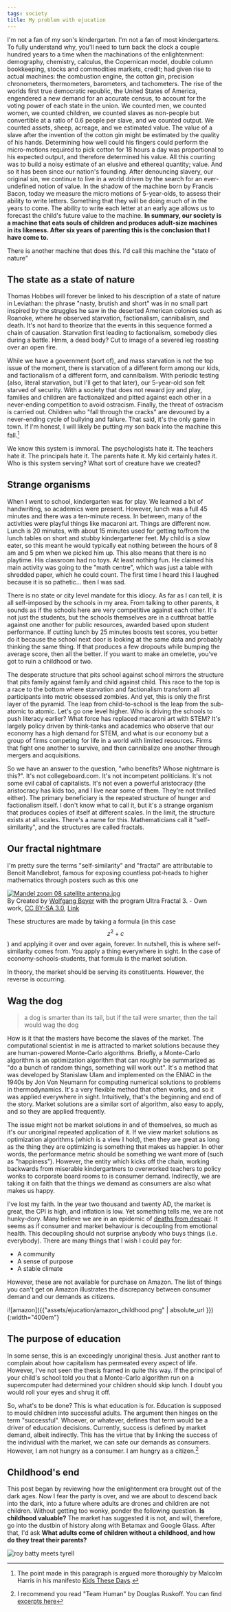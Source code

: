 ```yaml
---
tags: society
title: My problem with ejucation
---
```


I'm not a fan of my son's kindergarten. I'm not a fan of most kindergartens. To fully understand why, you'll need to turn back the clock a couple hundred years to a time when the machinations of the enlightenment: demography, chemistry, calculus, the Copernican model, double column bookkeeping, stocks and commodities markets, credit; had given rise to actual machines: the combustion engine, the cotton gin, precision chronometers, thermometers, barometers, and tachometers.  The rise of the worlds first true democratic republic, the United States of America, engendered a new demand for an accurate census, to account for the voting power of each state in the union. We counted men, we counted women, we counted children, we counted slaves as non-people but convertible at a ratio of 0.6 people per slave, and we counted output. We counted assets, sheep, acreage, and we estimated value.  The value of a slave after the invention of the cotton gin might be estimated by the quality of his hands.  Determining how well could his fingers could perform the micro-motions required to pick cotton for 18 hours a day was proportional to his expected output, and therefore determined his value. All this counting was to build a noisy estimate of an elusive and ethereal quantity; value. And so it has been since our nation's founding. After denouncing slavery, our original sin, we continue to live in a world driven by the search for an ever-undefined notion of value.  In the shadow of the machine born by Francis Bacon, today we measure the micro motions of 5-year-olds, to assess their ability to write letters. Something that they will be doing much of in the years to come. The ability to write each letter at an early age allows us to forecast the child's future value to the machine. **In summary, our society is a machine that eats souls of children and produces adult-size machines in its likeness. After six years of parenting this is the conclusion that I have come to.** 

There is another machine that does this. I'd call this machine the "state of nature"

## The state as a state of nature

Thomas Hobbes will forever be linked to his description of a state of nature in Leviathan: the phrase "nasty, brutish and short" was in no small part inspired by the struggles he saw in the deserted American colonies such as Roanoke, where he observed starvation, factionalism, cannibalism, and death. It's not hard to theorize that the events in this sequence formed a chain of causation. Starvation first leading to factionalism, somebody dies during a battle. Hmm, a dead body? Cut to image of a severed leg roasting over an open fire.

 While we have a government (sort of), and mass starvation is not the top issue of the moment, there is starvation of a different form among our kids, and factionalism of a different form, and cannibalism. With periodic testing (also, literal starvation, but I'll get to that later), our 5-year-old son felt starved of security. With a society that does not reward joy and play, families and children are factionalized and pitted against each other in a never-ending competition to avoid ostracism.  Finally, the threat of ostracism is carried out. Children who "fall through the cracks" are devoured by a never-ending cycle of bullying and failure. That said, it's the only game in town. If I'm honest, I will likely be putting my son back into the machine this fall.[^harris]

[^harris]: The point made in this paragraph is argued more thoroughly by Malcolm Harris in his manifesto [Kids These Days](https://www.littlebrown.com/titles/malcolm-harris/kids-these-days/9780316510875/).

We know this system is immoral. The psychologists hate it. The teachers hate it. The principals hate it. The parents hate it. My kid certainly hates it. Who is this system serving? What sort of creature have we created?

## Strange organisms
When I went to school, kindergarten was for play. We learned a bit of handwriting, so academics were present.  However, lunch was a full 45 minutes and there was a ten-minute recess. In between, many of the activities were playful things like macaroni art. Things are different now. Lunch is 20 minutes, with about 15 minutes used for getting to/from the lunch tables on short and stubby kindergartener feet. My child is a slow eater, so this meant he would typically eat nothing between the hours of 8 am and 5 pm when we picked him up. This also means that there is no playtime.  His classroom had no toys. At least nothing fun. He claimed his main activity was going to the "math centre", which was just a table with shredded paper, which he could count. The first time I heard this I laughed because it is so pathetic... then I was sad.

 There is no state or city level mandate for this idiocy. As far as I can tell, it is all self-imposed by the schools in my area. From talking to other parents, it sounds as if the schools here are very competitive against each other. It's not just the students, but the schools themselves are in a cutthroat battle against one another for public resources, awarded based upon student performance.  If cutting lunch by 25 minutes boosts test scores, you better do it because the school next door is looking at the same data and probably thinking the same thing. If that produces a few dropouts while bumping the average score, then all the better. If you want to make an omelette, you've got to ruin a childhood or two.
 
The desperate structure that pits school against school mirrors the structure that pits family against family and child against child. This race to the top is a race to the bottom where starvation and factionalism transform all participants into metric obsessed zombies. And yet, this is only the first layer of the pyramid. The leap from child-to-school is the leap from the sub-atomic to atomic.  Let's go one level higher. Who is driving the schools to push literacy earlier? What force has replaced macaroni art with STEM? It's largely policy driven by think-tanks and academics who observe that our economy has a high demand for STEM, and what is our economy but a group of firms competing for life in a world with limited resources. Firms that fight one another to survive, and then cannibalize one another through mergers and acquisitions.

So we have an answer to the question, "who benefits? Whose nightmare is this?".  It's not collegeboard.com. It's not incompetent politicians. It's not some evil cabal of capitalists. It's not even a powerful aristocracy (the aristocracy has kids too, and I live near some of them. They're not thrilled either). The primary beneficiary is the repeated structure of hunger and factionalism itself.  I don't know what to call it, but it's a strange organism that produces copies of itself at different scales. In the limit, the structure exists at all scales.  There's a name for this. Mathematicians call it "self-similarity", and the structures are called fractals.

## Our fractal nightmare
I'm pretty sure the terms "self-similarity" and "fractal" are attributable to Benoit Mandlebrot, famous for exposing countless pot-heads to higher mathematics through posters such as this one

<p><a href="https://commons.wikimedia.org/wiki/File:Mandel_zoom_08_satellite_antenna.jpg#/media/File:Mandel_zoom_08_satellite_antenna.jpg"><img src="https://upload.wikimedia.org/wikipedia/commons/thumb/f/fc/Mandel_zoom_08_satellite_antenna.jpg/1200px-Mandel_zoom_08_satellite_antenna.jpg" alt="Mandel zoom 08 satellite antenna.jpg"></a><br>By Created by <a href="//commons.wikimedia.org/wiki/User:Wolfgangbeyer" title="User:Wolfgangbeyer">Wolfgang Beyer</a> with the program Ultra Fractal 3. - <span class="int-own-work" lang="en">Own work</span>, <a href="http://creativecommons.org/licenses/by-sa/3.0/" title="Creative Commons Attribution-Share Alike 3.0">CC BY-SA 3.0</a>, <a href="https://commons.wikimedia.org/w/index.php?curid=322029">Link</a></p>

These structures are made by taking a formula (in this case $$z^2 + c$$) and applying it over and over again, forever. In nutshell, this is where self-similarity comes from.  You apply a thing everywhere in sight. In the case of economy-schools-students, that formula is the market solution.

In theory, the market should be serving its constituents.  However, the reverse is occurring.

## Wag the dog
> a dog is smarter than its tail, but if the tail were smarter, then the tail would wag the dog

How is it that the masters have become the slaves of the market. The computational scientist in me is attracted to market solutions because they are human-powered Monte-Carlo algorithms. Briefly, a Monte-Carlo algorithm is an optimization algorithm that can roughly be summarized as "do a bunch of random things, something will work out". It's a method that was developed by Stanislaw Ulam and implemented on the ENIAC in the 1940s by Jon Von Neumann for computing numerical solutions to problems in thermodynamics. It's a very flexible method that often works, and so it was applied everywhere in sight. Intuitively, that's the beginning and end of the story. Market solutions are a similar sort of algorithm, also easy to apply, and so they are applied frequently.

The issue might not be market solutions in and of themselves, so much as it's our unoriginal repeated application of it. If we view market solutions as optimization algorithms (which is a view I hold), then they are great as long as the thing they are optimizing is something that makes us happier.  In other words, the performance metric should be something we want more of (such as "happiness"). However, the entity which kicks off the chain, working backwards from miserable kindergartners to overworked teachers to policy wonks to corporate board rooms to is consumer demand. Indirectly, we are taking it on faith that the things we demand as consumers are also what makes us happy.

I've lost my faith. In the year two thousand and twenty AD, the market is great, the CPI is high, and inflation is low. Yet something tells me, we are not hunky-dory. Many believe we are in an epidemic of [deaths from despair](https://www.theguardian.com/us-news/2017/mar/28/deaths-of-despair-us-jobs-drugs-alcohol-suicide). It seems as if consumer and market behaviour is decoupling from emotional health. This decoupling should not surprise anybody who buys things (i.e. everybody). There are many things that I wish I could pay for:

 - A community
 - A sense of purpose
 - A stable climate

However, these are not available for purchase on Amazon. The list of things you can't get on Amazon illustrates the discrepancy between consumer demand and our demands as citizens.

i![amazon]({{"assets/ejucation/amazon_childhood.png" | absolute_url }}){:width="400em"}

## The purpose of education
In some sense, this is an exceedingly unoriginal thesis. Just another rant to complain about how capitalism has permeated every aspect of life. However, I've not seen the thesis framed in quite this way. If the principal of your child's school told you that a Monte-Carlo algorithm run on a supercomputer had determined your children should skip lunch. I doubt you would roll your eyes and shrug it off.

So, what's to be done? This is what education is for.  Education is supposed to mould children into successful adults. The argument then hinges on the term "successful". Whoever, or whatever, defines that term would be a driver of education decisions. Currently, success is defined by market demand, albeit indirectly. This has the virtue that by linking the success of the individual with the market, we can sate our demands as consumers.  However, I am not hungry as a consumer. I am hungry as a citizen.[^th]

[^th]: I recommend you read "Team Human" by Douglas Ruskoff. You can find [excerpts here](https://medium.com/team-human/team-human-book/home)

## Childhood's end
This post began by reviewing how the enlightenment era brought out of the dark ages. Now I fear the party is over, and we are about to descend back into the dark, into a future where adults are drones and children are not children. Without getting too wonky, ponder the following question. **Is childhood valuable?** The market has suggested it is not, and will, therefore, go into the dustbin of history along with Betamax and Google Glass. After that, I'd ask **What adults come of children without a childhood, and how do they treat their parents?**

![roy batty meets tyrell](https://i.ytimg.com/vi/t5Oqf4NfAIk/maxresdefault.jpg)



<!-- ## Sad people


... this needs to end more hopeful. Perhaps end with a reference to the enlightenment.

## What's wrong with market solutions
In theory, there is nothing wrong with market solutions if the goal is to do a bunch of expirements and then reward the winner.  However, the terms "reward" and "winner" should be made precise. By winner, we mean that there is some performance metric we'd like to optimize.  By "reward", we mean that there is some mechanism that kills off all low performers, so the reward is the survival of the best ideas.  I have no problem with this.

Even in the case of schooling, I'd have no problem with this. In the case of schooling let's for the moment assume our goal is optimizing a test score (I have my qualms, but we'll table that argument). In that case we'd have numerous schools execute various ideas, log them down, then we'd have the students take the test. One of these schools will perform the best.  At that point



## Wait... what?
Okay, not literal zombies. By zombie I'm referring to a certain mindset. One that can be summarized with the following infinite-loop

 - Yawn (waking up)... I'm hungry.
 - What lever do I need to pull to get the (cocaine-laced) pellet?
 - Oh right, it's the  


## The benficiaries

- The prisoners dillemma
- Gnash equilibria

## Prohibition
There are many industries that are simply outlawed. The easiest example is paying for people to kill people. Firstly, it's already against the law to kill people.  It's also illegal to pay people to kill other people. Why is this? This question, at least to me, is harder to answer than it may first appear. Apriori there is a slim chance that the world would be a better place with a killing industry.  Perhaps there truly are villains who deserve death, and the invisible hand of the market is well equipped to find them.  I doubt it though, and the simplest gut-check tells one that this industry is a bad idea. By the same (non)-logic, manufacturing poverty should also be outlawed. Becoming policy-wonk is not necccessary to come to this conclusion.

In Finland, children are put in actual nature, which is substantially more nurturing.

 This might have the virtue that the society also produces souls. Undoubtedly, the population explosion that happened after the industrial revolution is largely creditable to technology (certainly more than other virtuous things such as human rights).  However, even that would be too rosy a picture in my mind. Many millions of years ago, the cambrian age began, and there was an explosion in biodiversity. Millions of years later the cambrian age ended, and the carcases of dead trilobytes and prehistoric fish decomposed into the basic hydrocarbons of petroleum. Our current age is a fraction of a percent of the Cambrian era in length, yet we are slated to burn a good chunk of the biomass created during that time.  In fact, the ostensible goal is to burn it all. This would destroy all the souls, and the entirety of human history will be merely a "pfft". So why are we doing this?

In the middle - talk about the rise of optimization

This is something close to what Malcolm Harris is articulating in "Kids these days".  However, that book gets very specific. 

The answer is that it's serving us individually, but not collectively. We are all participating in a tragedy of the common, a massive multiplayer prisoners dillemma. By placing our kids in a race to the top, we are inadvertently executing a painful race to the bottom.  


What does the human body need to thrive? The bottom layer of Maslow's heirarchy of needs lists:
 - air
 - water
 - food
 - shelter
 - sleep
 - clothing
 - reproduction

 We could descend into bitterness, and complain that our air is dirty and our water is tainted with lead.  However, our air is getting better, and our water has seen worse days as well.  Things could be (and have been) worse. However, we have the resources to put everybody on this first rung of the heirarchy at no cost. Healthy people in the US have a diet of roughly 3000 Calories per day.  The number of man hours required to produce a healthy diet is

Every individual is given the option to compete or cooperate -->




